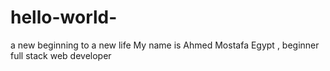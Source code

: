 # hello-world-
a new beginning to a new life 
My name is Ahmed Mostafa 
Egypt , beginner full stack web developer 
